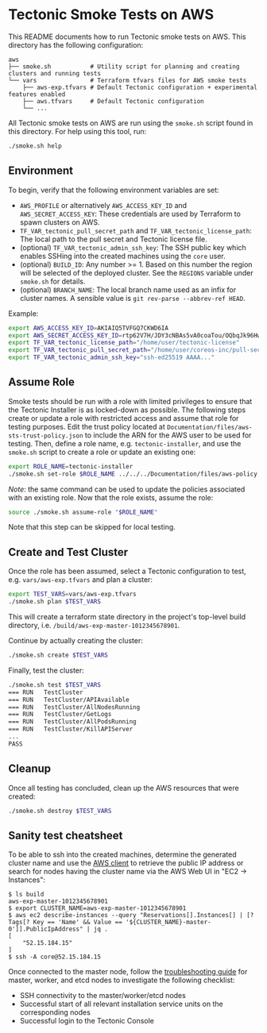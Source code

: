 # Tectonic Smoke Tests on AWS

This README documents how to run Tectonic smoke tests on AWS. This directory has the following configuration:
```
aws
├── smoke.sh           # Utility script for planning and creating clusters and running tests
└── vars               # Terraform tfvars files for AWS smoke tests
    ├── aws-exp.tfvars # Default Tectonic configuration + experimental features enabled
    ├── aws.tfvars     # Default Tectonic configuration
    └── ...
```

All Tectonic smoke tests on AWS are run using the `smoke.sh` script found in this directory. For help using this tool, run:
```sh
./smoke.sh help
```

## Environment
To begin, verify that the following environment variables are set:

- `AWS_PROFILE` or alternatively `AWS_ACCESS_KEY_ID` and `AWS_SECRET_ACCESS_KEY`: These credentials are used by Terraform to spawn clusters on AWS.
- `TF_VAR_tectonic_pull_secret_path` and `TF_VAR_tectonic_license_path`: The local path to the pull secret and Tectonic license file.
- (optional) `TF_VAR_tectonic_admin_ssh_key`: The SSH public key which enables SSHing into the created machines using the `core` user.
- (optional) `BUILD_ID`: Any number >= 1. Based on this number the region will be selected of the deployed cluster.
  See the `REGIONS` variable under `smoke.sh` for details.
- (optional) `BRANCH_NAME`: The local branch name used as an infix for cluster names.
  A sensible value is `git rev-parse --abbrev-ref HEAD`.

Example:
```sh
export AWS_ACCESS_KEY_ID=AKIAIQ5TVFGQ7CKWD6IA
export AWS_SECRET_ACCESS_KEY_ID=rtp62V7H/JDY3cNBAs5vA0coaTou/OQbqJk96Hws
export TF_VAR_tectonic_license_path="/home/user/tectonic-license"
export TF_VAR_tectonic_pull_secret_path="/home/user/coreos-inc/pull-secret"
export TF_VAR_tectonic_admin_ssh_key="ssh-ed25519 AAAA..."
```

## Assume Role
Smoke tests should be run with a role with limited privileges to ensure that the Tectonic Installer is as locked-down as possible.
The following steps create or update a role with restricted access and assume that role for testing purposes.
Edit the trust policy located at `Documentation/files/aws-sts-trust-policy.json` to include the ARN for the AWS user to be used for testing.
Then, define a role name, e.g. `tectonic-installer`, and use the `smoke.sh` script to create a role or update an existing one:
```sh
export ROLE_NAME=tectonic-installer
./smoke.sh set-role $ROLE_NAME ../../../Documentation/files/aws-policy.json ../../../Documentation/files/aws-sts-trust-policy.json
```

*Note*: the same command can be used to update the policies associated with an existing role.
Now that the role exists, assume the role:
```sh
source ./smoke.sh assume-role "$ROLE_NAME"
```

Note that this step can be skipped for local testing.

## Create and Test Cluster
Once the role has been assumed, select a Tectonic configuration to test, e.g. `vars/aws-exp.tfvars` and plan a cluster:
```sh
export TEST_VARS=vars/aws-exp.tfvars
./smoke.sh plan $TEST_VARS
```

This will create a terraform state directory in the project's top-level build directory, i.e. `/build/aws-exp-master-1012345678901`.

Continue by actually creating the cluster:
```sh
./smoke.sh create $TEST_VARS
```

Finally, test the cluster:
```sh
./smoke.sh test $TEST_VARS
=== RUN   TestCluster
=== RUN   TestCluster/APIAvailable
=== RUN   TestCluster/AllNodesRunning
=== RUN   TestCluster/GetLogs
=== RUN   TestCluster/AllPodsRunning
=== RUN   TestCluster/KillAPIServer
...
PASS
```

## Cleanup
Once all testing has concluded, clean up the AWS resources that were created:
```sh
./smoke.sh destroy $TEST_VARS
```

## Sanity test cheatsheet
To be able to ssh into the created machines, determine the generated cluster name and use the [AWS client](http://docs.aws.amazon.com/cli/latest/userguide/installing.html) to retrieve the public IP address or search for nodes having the cluster name via the AWS Web UI in "EC2 -> Instances":

```console
$ ls build
aws-exp-master-1012345678901
$ export CLUSTER_NAME=aws-exp-master-1012345678901
$ aws ec2 describe-instances --query "Reservations[].Instances[] | [?Tags[? Key == 'Name' && Value == '${CLUSTER_NAME}-master-0']].PublicIpAddress" | jq .
[
    "52.15.184.15"
]
$ ssh -A core@52.15.184.15
```

Once connected to the master node, follow the [troubleshooting guide](../../../Documentation/troubleshooting/troubleshooting.md) for master, worker, and etcd nodes to investigate the following checklist:

- SSH connectivity to the master/worker/etcd nodes
- Successful start of all relevant installation service units on the corresponding nodes
- Successful login to the Tectonic Console
